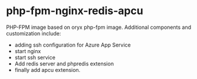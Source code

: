 # php-fpm-nginx-redis-apcu
PHP-FPM image based on oryx php-fpm image. Additional components and customization include:

- adding ssh configuration for Azure App Service
- start nginx 
- start ssh service
- Add redis server and phpredis extension
- finally add apcu extension.
